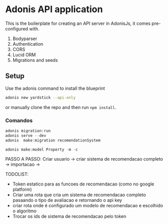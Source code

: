 # Adonis API application

This is the boilerplate for creating an API server in AdonisJs, it comes pre-configured with.

1. Bodyparser
2. Authentication
3. CORS
4. Lucid ORM
5. Migrations and seeds

## Setup

Use the adonis command to install the blueprint

```bash
adonis new yardstick --api-only
```

or manually clone the repo and then run `npm install`.

### Comandos

```js
adonis migration:run
adonis serve --dev
adonis  make:migration recomendationSystem

adonis make:model Property -m -c
```

PASSO A PASSO:
Criar usuario -> criar sistema de recomendacao completo -> importacao ->

TODOLIST:

- Token estatico para as funcoes de recomendacao (como no google platform)
- Criar uma rota que cria um sistema de recomendacao completo pasaando o tipo de avaliacao e retornando o api key
- criar rota onde é configurado um modelo de recomendacao e escolhido o algoritmo
- Trocar os ids de sistema de recomendacao pelo token
